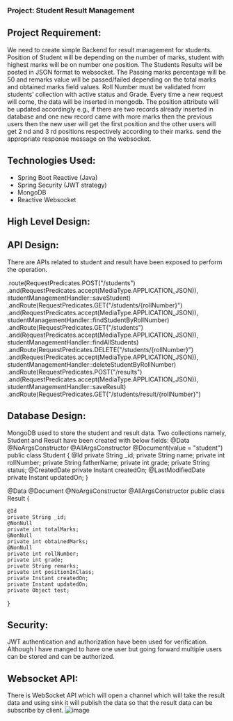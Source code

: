 ### Project: Student Result Management

## Project Requirement:

We need to create simple Backend for result management for students.
Position of Student will be depending on the number of marks, student with highest
marks will be on number one position.
The Students Results will be posted in JSON format to websocket.
The Passing marks percentage will be 50 and remarks value will be passed/failed
depending on the total marks and obtained marks field values.
Roll Number must be validated from students’ collection with active status and
Grade.
Every time a new request will come, the data will be inserted in mongodb. The
position attribute will be updated accordingly e.g., if there are two records already inserted
in database and one new record came with more marks then the previous users then the
new user will get the first position and the other users will get 2 nd and 3 rd positions
respectively according to their marks.
send the appropriate response message on the websocket.

## Technologies Used:
- Spring Boot Reactive (Java)
- Spring Security (JWT strategy)
- MongoDB
- Reactive Websocket


## High Level Design:

 










## API Design:

There are APIs related to student and result have been exposed to perform the operation.

.route(RequestPredicates.POST("/students")
        .and(RequestPredicates.accept(MediaType.APPLICATION_JSON)), studentManagementHandler::saveStudent)
.andRoute(RequestPredicates.GET("/students/{rollNumber}")
        .and(RequestPredicates.accept(MediaType.APPLICATION_JSON)), studentManagementHandler::findStudentByRollNumber)
.andRoute(RequestPredicates.GET("/students")
        .and(RequestPredicates.accept(MediaType.APPLICATION_JSON)), studentManagementHandler::findAllStudents)
.andRoute(RequestPredicates.DELETE("/students/{rollNumber}")
        .and(RequestPredicates.accept(MediaType.APPLICATION_JSON)), studentManagementHandler::deleteStudentByRollNumber)
.andRoute(RequestPredicates.POST("/results")
        .and(RequestPredicates.accept(MediaType.APPLICATION_JSON)), studentManagementHandler::saveResult)
.andRoute(RequestPredicates.GET("/students/result/{rollNumber}")


## Database Design:

MongoDB used to store the student and result data.
Two collections namely, Student and Result have been created with below fields:
@Data
@NoArgsConstructor
@AllArgsConstructor
@Document(value = "student")
public class Student {
    @Id
    private String _id;
    private String name;
    private int rollNumber;
    private String fatherName;
    private int grade;
    private String status;
    @CreatedDate
    private Instant createdOn;
    @LastModifiedDate
    private Instant updatedOn;
}

@Data
@Document
@NoArgsConstructor
@AllArgsConstructor
public class Result {

    @Id
    private String _id;
    @NonNull
    private int totalMarks;
    @NonNull
    private int obtainedMarks;
    @NonNull
    private int rollNumber;
    private int grade;
    private String remarks;
    private int positionInClass;
    private Instant createdOn;
    private Instant updatedOn;
    private Object test;

}


## Security:

JWT authentication and authorization have been used for verification. Although I have manged to have one user but going forward multiple users can be stored and can be authorized.

## Websocket API:

There is WebSocket API which will open a channel which will take the result data and using sink it will publish the data so that the result data can be subscribe by client.
![image](https://user-images.githubusercontent.com/63060197/200158169-7df0f5ff-b3ca-4f27-9fa0-24d3d33c040d.png)

